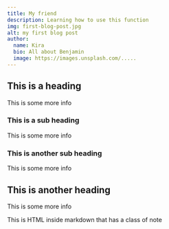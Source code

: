 ```yaml
---
title: My friend 
description: Learning how to use this function
img: first-blog-post.jpg
alt: my first blog post
author:
  name: Kira
  bio: All about Benjamin
  image: https://images.unsplash.com/.....
---
```

## This is a heading

This is some more info

### This is a sub heading

This is some more info

### This is another sub heading

This is some more info

## This is another heading

This is some more info
<div class="p-4 mb-4 text-white bg-blue-500">
  This is HTML inside markdown that has a class of note
</div>
<info-box>
  <template #info-box>
    This is a vue component inside markdown using slots
  </template>
</info-box>

